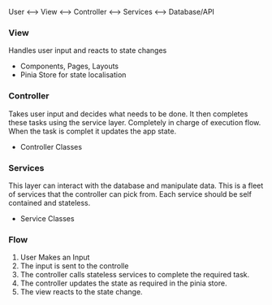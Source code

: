 

User <--> View <--> Controller <--> Services <--> Database/API  


### View
Handles user input and reacts to state changes

- Components, Pages, Layouts
- Pinia Store for state localisation

### Controller 
Takes user input and decides what needs to be done.
It then completes these tasks using the service layer.
Completely in charge of execution flow.
When the task is complet it updates the app state.

- Controller Classes

### Services
This layer can interact with the database and manipulate data.
This is a fleet of services that the controller can pick from.
Each service should be self contained and stateless.

- Service Classes


### Flow

1. User Makes an Input
2. The input is sent to the controlle
3. The controller calls stateless services to complete the required task.
4. The controller updates the state as required in the pinia store.
5. The view reacts to the state change.

